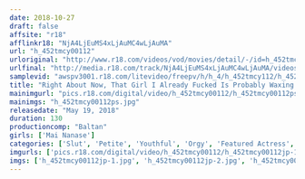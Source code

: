 ```yaml
---
date: 2018-10-27
draft: false
affsite: "r18"
afflinkr18: "NjA4LjEuMS4xLjAuMC4wLjAuMA"
url: "h_452tmcy00112"
urloriginal: "http://www.r18.com/videos/vod/movies/detail/-/id=h_452tmcy00112"
urlfinal: "http://media.r18.com/track/NjA4LjEuMS4xLjAuMC4wLjAuMA/videos/vod/movies/detail/-/id=h_452tmcy00112"
samplevid: "awspv3001.r18.com/litevideo/freepv/h/h_4/h_452tmcy112/h_452tmcy112_dmb_w.mp4"
title: "Right About Now, That Girl I Already Fucked Is Probably Waxing Poetic On Social Media"
mainimgurl: "pics.r18.com/digital/video/h_452tmcy00112/h_452tmcy00112ps.jpg"
mainimgs: "h_452tmcy00112ps.jpg"
releasedate: "May 19, 2018"
duration: 130
productioncomp: "Baltan"
girls: ['Mai Nanase']
categories: ['Slut', 'Petite', 'Youthful', 'Orgy', 'Featured Actress', 'Threesome / Foursome', 'Hi-Def']
imgurls: ['pics.r18.com/digital/video/h_452tmcy00112/h_452tmcy00112jp-1.jpg', 'pics.r18.com/digital/video/h_452tmcy00112/h_452tmcy00112jp-2.jpg', 'pics.r18.com/digital/video/h_452tmcy00112/h_452tmcy00112jp-3.jpg', 'pics.r18.com/digital/video/h_452tmcy00112/h_452tmcy00112jp-4.jpg', 'pics.r18.com/digital/video/h_452tmcy00112/h_452tmcy00112jp-5.jpg', 'pics.r18.com/digital/video/h_452tmcy00112/h_452tmcy00112jp-6.jpg', 'pics.r18.com/digital/video/h_452tmcy00112/h_452tmcy00112jp-7.jpg', 'pics.r18.com/digital/video/h_452tmcy00112/h_452tmcy00112jp-8.jpg', 'pics.r18.com/digital/video/h_452tmcy00112/h_452tmcy00112jp-9.jpg', 'pics.r18.com/digital/video/h_452tmcy00112/h_452tmcy00112jp-10.jpg', 'pics.r18.com/digital/video/h_452tmcy00112/h_452tmcy00112jp-11.jpg', 'pics.r18.com/digital/video/h_452tmcy00112/h_452tmcy00112jp-12.jpg', 'pics.r18.com/digital/video/h_452tmcy00112/h_452tmcy00112jp-13.jpg', 'pics.r18.com/digital/video/h_452tmcy00112/h_452tmcy00112jp-14.jpg', 'pics.r18.com/digital/video/h_452tmcy00112/h_452tmcy00112jp-15.jpg', 'pics.r18.com/digital/video/h_452tmcy00112/h_452tmcy00112jp-16.jpg', 'pics.r18.com/digital/video/h_452tmcy00112/h_452tmcy00112jp-17.jpg', 'pics.r18.com/digital/video/h_452tmcy00112/h_452tmcy00112jp-18.jpg', 'pics.r18.com/digital/video/h_452tmcy00112/h_452tmcy00112jp-19.jpg', 'pics.r18.com/digital/video/h_452tmcy00112/h_452tmcy00112jp-20.jpg']
imgs: ['h_452tmcy00112jp-1.jpg', 'h_452tmcy00112jp-2.jpg', 'h_452tmcy00112jp-3.jpg', 'h_452tmcy00112jp-4.jpg', 'h_452tmcy00112jp-5.jpg', 'h_452tmcy00112jp-6.jpg', 'h_452tmcy00112jp-7.jpg', 'h_452tmcy00112jp-8.jpg', 'h_452tmcy00112jp-9.jpg', 'h_452tmcy00112jp-10.jpg', 'h_452tmcy00112jp-11.jpg', 'h_452tmcy00112jp-12.jpg', 'h_452tmcy00112jp-13.jpg', 'h_452tmcy00112jp-14.jpg', 'h_452tmcy00112jp-15.jpg', 'h_452tmcy00112jp-16.jpg', 'h_452tmcy00112jp-17.jpg', 'h_452tmcy00112jp-18.jpg', 'h_452tmcy00112jp-19.jpg', 'h_452tmcy00112jp-20.jpg']
---
```

